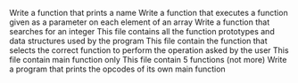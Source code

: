 Write a function that prints a name
Write a function that executes a function given as a parameter on each element of an array
Write a function that searches for an integer
This file contains all the function prototypes and data structures used by the program
This file contain the function that selects the correct function to perform the operation asked by the user
This file contain main function only
This file contain 5 functions (not more)
Write a program that prints the opcodes of its own main function
